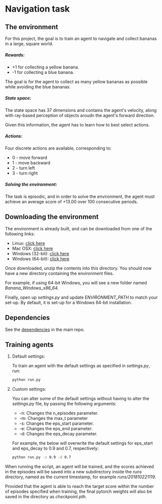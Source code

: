 # Navigation task

## The environment

For this project, the goal is to train an agent to navigate and collect bananas in a large, square world.

##### Rewards:
- +1 for collecting a yellow banana.
- -1 for collecting a blue banana.

The goal is for the agent to collect as many yellow bananas as possible while avoiding the blue bananas.

##### State space:

The state space has 37 dimensions and contains the agent's velocity, along with ray-based perception of objects aroudn the agent's forward direction.

Given this information, the agent has to learn how to best select actions.

##### Actions:

Four discrete actions are available, corresponding to:

- 0 - move forward
- 1 - move backward
- 2 - turn left
- 3 - turn right

##### Solving the environment:

The task is episodic, and in order to solve the environment, the agent must achieve an average score of +13.00 over 100 consecutive periods.

## Downloading the environment

The environment is already built, and can be downloaded from one of the following links:

- Linux: [click here](https://s3-us-west-1.amazonaws.com/udacity-drlnd/P1/Banana/Banana_Linux.zip "Linux environment")
- Mac OSX: [click here](https://s3-us-west-1.amazonaws.com/udacity-drlnd/P1/Banana/Banana.app.zip "Mac environment")
- Windows (32-bit): [click here](https://s3-us-west-1.amazonaws.com/udacity-drlnd/P1/Banana/Banana_Windows_x86.zip "Win 32 environment")
- Windows (64-bit): [click here](https://s3-us-west-1.amazonaws.com/udacity-drlnd/P1/Banana/Banana_Windows_x86_64.zip "Win 64 environment")

Once downloaded, unzip the contents into this directory. You should now have a new directory containing the environment files.

For example, if using 64-bit Windows, you will see a new folder named *Banana_Windows_x86_64*.

Finally, open up *settings.py* and update *ENVIRONMENT_PATH* to match your set-up. By default, it is set-up for a Windows 64-bit installation.

## Dependencies

See the [dependencies](../README.md "README.md") in the main repo.

## Training agents

1. Default settings:

    To train an agent with the default settings as specified in *settings.py*, run:

    ```bash
    python run.py
    ```

2. Custom settings:

    You can alter some of the default settings without having to alter the *settings.py* file, by passing the following arguments:
    
    - -n: Changes the n_episodes parameter.
    - -m: Changes the max_t parameter
    - -s: Changes the eps_start parameter.
    - -e: Changes the eps_end parameter.
    - -d: Changes the eps_decay parameter.

    For example, the below will overwrite the default settings for eps_start and eps_decay to 0.9 and 0.7, respectively:

    ```bash
    python run.py -s 0.9 -d 0.7
    ```


When running the script, an agent will be trained, and the scores achieved in the episodes will be saved into a new subdirectory inside the *runs* directory, named as the current timestamp, for example *runs/201810221119*.
 
Provided that the agent is able to reach the target score within the number of episodes specified when training, the final pytorch weights will also be saved in the directory as *checkpoint.pth*.

